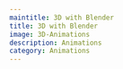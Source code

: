 ```yaml
---
maintitle: 3D with Blender
title: 3D with Blender
image: 3D-Animations
description: Animations
category: Animations
---
```


